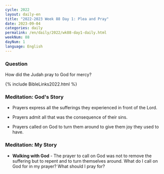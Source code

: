 ```yaml
---
cycle: 2022
layout: daily-en
title: "2022-2023 Week 88 Day 1: Plea and Pray"
date: 2023-09-04
categories: daily
permalink: /en/daily/2022/wk88-day1-daily.html
weekNum: 88
dayNum: 1
language: English
---
```


### Question     
How did the Judah pray to God for mercy?

{% include BibleLinks2022.html %}

### Meditation: God's Story   
+ Prayers express all the sufferings they experienced in front of the Lord. 

+ Prayers admit all that was the consequence of their sins. 

+ Prayers called on God to turn them around to give them joy they used to have. 

### Meditation: My Story   
+ **Walking with God** - The prayer to call on God was not to remove the suffering but to repent and to turn themselves around. What do I call on God for in my prayer? What should I pray for? 
